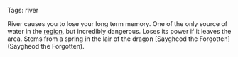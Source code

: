 Tags: river

River causes you to lose your long term memory. One of the only source of water in the [region](Regions), but incredibly dangerous. Loses its power if it leaves the area. Stems from a spring in the lair of the dragon [Saygheod the Forgotten](Saygheod the Forgotten).
